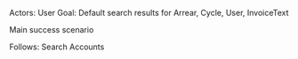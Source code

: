 Actors: User
Goal: Default search results for Arrear, Cycle, User, InvoiceText

Main success scenario

Follows: Search Accounts
